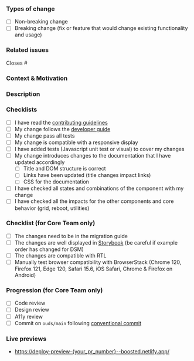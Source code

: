 ### Types of change

- [ ] Non-breaking change
- [ ] Breaking change (fix or feature that would change existing functionality and usage)

### Related issues

Closes #

### Context & Motivation

<!-- Describe the actual behavior (and how to reproduce it). -->

### Description

<!-- Describe your changes in detail -->

### Checklists

<!-- Go over all the following points, and put an `x` in all the boxes that apply. -->
<!-- If you're unsure about any of these, don't hesitate to ask. We're here to help! -->

- [ ] I have read the [contributing guidelines](https://github.com/Orange-OpenSource/Orange-Boosted-Bootstrap/blob/ouds/main/.github/CONTRIBUTING.md)
- [ ] My change follows the [developer guide](https://github.com/Orange-OpenSource/Orange-Boosted-Bootstrap/wiki/Developer-guide)
- [ ] My change pass all tests
- [ ] My change is compatible with a responsive display
- [ ] I have added tests (Javascript unit test or visual) to cover my changes
- [ ] My change introduces changes to the documentation that I have updated accordingly
  - [ ] Title and DOM structure is correct
  - [ ] Links have been updated (title changes impact links)
  - [ ] CSS for the documentation
- [ ] I have checked all states and combinations of the component with my change
- [ ] I have checked all the impacts for the other components and core behavior (grid, reboot, utilities)

### Checklist (for Core Team only)

- [ ] The changes need to be in the migration guide
- [ ] The changes are well displayed in [Storybook](https://deploy-preview-{your_pr_number}--boosted.netlify.app/storybook) (be careful if example order has changed for DSM)
- [ ] The changes are compatible with RTL
- [ ] Manually test browser compatibility with BrowserStack (Chrome 120, Firefox 121, Edge 120, Safari 15.6, iOS Safari, Chrome & Firefox on Android)

### Progression (for Core Team only)

- [ ] Code review
- [ ] Design review
- [ ] A11y review
- [ ] Commit on `ouds/main` following [conventional commit](https://www.conventionalcommits.org/en/v1.0.0/)

### Live previews

<!-- Please add direct links where your modifications can be seen in the documentation -->

- <https://deploy-preview-{your_pr_number}--boosted.netlify.app/>
